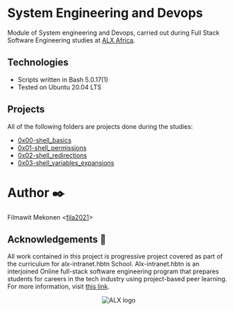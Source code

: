 # System Engineering and Devops

Module of System engineering and Devops, carried out during Full Stack Software Engineering studies at [ALX Africa](https://www.alxafrica.com//).

## Technologies
* Scripts written in Bash 5.0.17(1)
* Tested on Ubuntu 20.04 LTS

## Projects
All of the following folders are projects done during the studies:

* [0x00-shell_basics](https://github.com/fila2021/alx-system_engineering-devops/tree/master/0x00-shell_basics)
* [0x01-shell_permissions](https://github.com/fila2021/alx-system_engineering-devops/tree/master/0x01-shell_permissions)
* [0x02-shell_redirections](https://github.com/fila2021/alx-system_engineering-devops/tree/master/0x02-shell_redirections)
* [0x03-shell_variables_expansions](https://github.com/fila2021/alx-system_engineering-devops/tree/master/0x03-shell_variables_expansions)


# Author :black_nib:
Filmawit Mekonen <[fila2021](https://github.com/fila2021)>

## Acknowledgements :pray:

All work contained in this project is progressive project covered  as part of the curriculum for
alx-intranet.hbtn School. Alx-intranet.hbtn is an interjoined Online  full-stack software engineering program that prepares students for careers in the tech industry
using project-based peer learning. For more information, visit
[this link](https://www.alxafrica.com/).

<p align="center">
  <img
    src="https://lh3.googleusercontent.com/vH1HTHhq7BIEuhIDuEc2Wrc2LgZigsJEWDR56ALuDFRZv9-jqCgHNHuBHIB-fLrrbwp7tJ8b7qeIJo0VtHUh=s0"
    alt="ALX logo">
</p>
